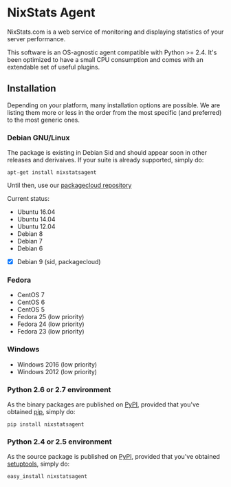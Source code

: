 NixStats Agent
==============

NixStats.com is a web service of monitoring and displaying statistics of
your server performance.

This software is an OS-agnostic agent compatible with Python \>= 2.4.
It's been optimized to have a small CPU consumption and comes with an
extendable set of useful plugins.

Installation
------------

Depending on your platform, many installation options are possible. We
are listing them more or less in the order from the most specific (and
preferred) to the most generic ones.

### Debian GNU/Linux

The package is existing in Debian Sid and should appear soon in other releases
and derivaives. If your suite is already supported, simply do:

```shell
apt-get install nixstatsagent
```

Until then, use our [packagecloud repository](https://packagecloud.io/btbroot/nixstats/install#bash)

Current status:

-   Ubuntu 16.04
-   Ubuntu 14.04
-   Ubuntu 12.04
-   Debian 8
-   Debian 7
-   Debian 6
-   [x] Debian 9 (sid, packagecloud)

### Fedora

-   CentOS 7
-   CentOS 6
-   CentOS 5
-   Fedora 25 (low priority)
-   Fedora 24 (low priority)
-   Fedora 23 (low priority)

### Windows

-   Windows 2016 (low priority)
-   Windows 2012 (low priority)

### Python 2.6 or 2.7 environment

As the binary packages are published on [PyPI](https://pypi.python.org/pypi),
provided that you've obtained [pip](https://pip.pypa.io/en/latest/installing/),
simply do:

```shell
pip install nixstatsagent
```

### Python 2.4 or 2.5 environment

As the source package is published on [PyPI](https://pypi.python.org/pypi),
provided that you've obtained [setuptools](https://pypi.python.org/pypi/setuptools#installation-instructions),
simply do:

```shell
easy_install nixstatsagent
```


